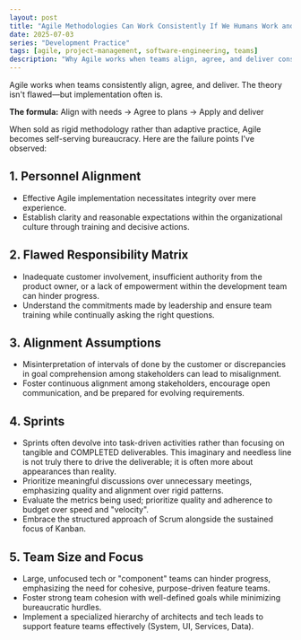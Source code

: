 ```yaml
---
layout: post
title: "Agile Methodologies Can Work Consistently If We Humans Work and Plan Consistently"
date: 2025-07-03
series: "Development Practice"
tags: [agile, project-management, software-engineering, teams]
description: "Why Agile works when teams align, agree, and deliver consistently—identifying common failure points and how to avoid them."
---
```


Agile works when teams consistently align, agree, and deliver. The theory isn't flawed—but implementation often is.

**The formula:** Align with needs → Agree to plans → Apply and deliver

When sold as rigid methodology rather than adaptive practice, Agile becomes self-serving bureaucracy. Here are the failure points I've observed:

## 1. Personnel Alignment

- Effective Agile implementation necessitates integrity over mere experience.
- Establish clarity and reasonable expectations within the organizational culture through training and decisive actions.

## 2. Flawed Responsibility Matrix

- Inadequate customer involvement, insufficient authority from the product owner, or a lack of empowerment within the development team can hinder progress.
- Understand the commitments made by leadership and ensure team training while continually asking the right questions.

## 3. Alignment Assumptions

- Misinterpretation of intervals of done by the customer or discrepancies in goal comprehension among stakeholders can lead to misalignment.
- Foster continuous alignment among stakeholders, encourage open communication, and be prepared for evolving requirements.

## 4. Sprints

- Sprints often devolve into task-driven activities rather than focusing on tangible and COMPLETED deliverables. This imaginary and needless line is not truly there to drive the deliverable; it is often more about appearances than reality.
- Prioritize meaningful discussions over unnecessary meetings, emphasizing quality and alignment over rigid patterns.
- Evaluate the metrics being used; prioritize quality and adherence to budget over speed and "velocity".
- Embrace the structured approach of Scrum alongside the sustained focus of Kanban.

## 5. Team Size and Focus

- Large, unfocused tech or "component" teams can hinder progress, emphasizing the need for cohesive, purpose-driven feature teams.
- Foster strong team cohesion with well-defined goals while minimizing bureaucratic hurdles.
- Implement a specialized hierarchy of architects and tech leads to support feature teams effectively (System, UI, Services, Data).